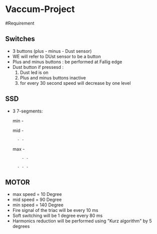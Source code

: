 # Vaccum-Project
#Requirement

Switches
--------
* 3 buttons (plus - minus - Dust sensor)
* WE will refer to DUst sensor to be a button
* Plus and minus buttons : be performed at Fallig edge 
* Dust button if pressesd :  
  1) Dust led is on
  2) Plus and minus buttons inactive
  3) for every 30 second speed will decrease by one level
                              
SSD
---
* 3 7-segments:
  
  min   -

  mid     -
        
        - -
      
  max       -
          
          - -
        
        - - -
      
      
MOTOR
-----
* max speed = 10 Degree
*  mid speed = 90 Degree
*  min speed = 140 Degree 
* Fire signal of the triac will be every 10 ms
* Soft switching will be 1 degree every 80 ms
* Harmonics reduction will be performed using "Kurz algorithm" by 5 degrees 
      
